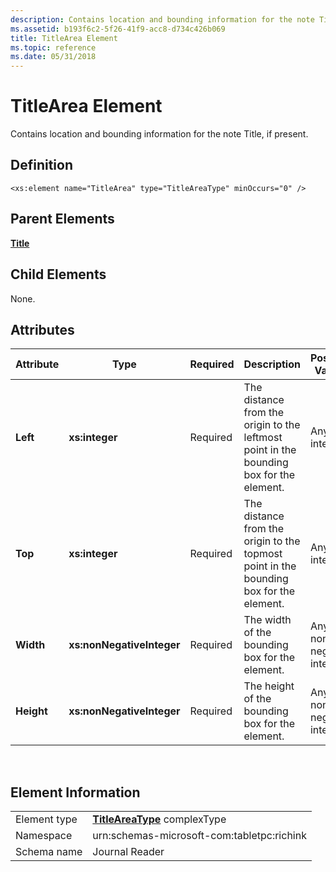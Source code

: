 ```yaml
---
description: Contains location and bounding information for the note Title, if present.
ms.assetid: b193f6c2-5f26-41f9-acc8-d734c426b069
title: TitleArea Element
ms.topic: reference
ms.date: 05/31/2018
---
```


# TitleArea Element

Contains location and bounding information for the note Title, if present.

## Definition

``` syntax
<xs:element name="TitleArea" type="TitleAreaType" minOccurs="0" />
```

## Parent Elements

[**Title**](title-element.md)

## Child Elements

None.

## Attributes



| Attribute  | Type                      | Required | Description                                                                             | Possible Values           |
|------------|---------------------------|----------|-----------------------------------------------------------------------------------------|---------------------------|
| **Left**   | **xs:integer**            | Required | The distance from the origin to the leftmost point in the bounding box for the element. | Any integer.              |
| **Top**    | **xs:integer**            | Required | The distance from the origin to the topmost point in the bounding box for the element.  | Any integer.              |
| **Width**  | **xs:nonNegativeInteger** | Required | The width of the bounding box for the element.                                          | Any non-negative integer. |
| **Height** | **xs:nonNegativeInteger** | Required | The height of the bounding box for the element.                                         | Any non-negative integer. |



 

## Element Information



|              |                                                                 |
|--------------|-----------------------------------------------------------------|
| Element type | [**TitleAreaType**](titleareatype-complex-type.md) complexType |
| Namespace    | urn:schemas-microsoft-com:tabletpc:richink                      |
| Schema name  | Journal Reader                                                  |



 

 

 



